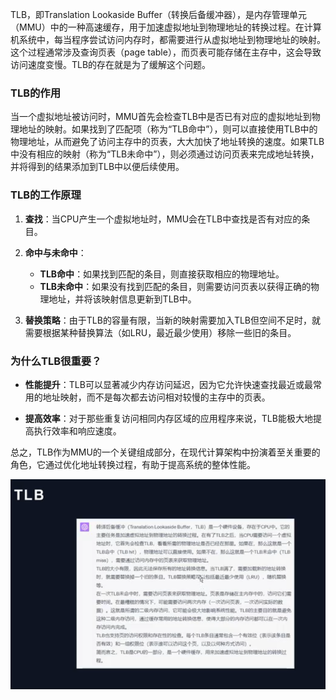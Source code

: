 TLB，即Translation Lookaside Buffer（转换后备缓冲器），是内存管理单元（MMU）中的一种高速缓存，用于加速虚拟地址到物理地址的转换过程。在计算机系统中，每当程序尝试访问内存时，都需要进行从虚拟地址到物理地址的映射。这个过程通常涉及查询页表（page table），而页表可能存储在主存中，这会导致访问速度变慢。TLB的存在就是为了缓解这个问题。

### TLB的作用

当一个虚拟地址被访问时，MMU首先会检查TLB中是否已有对应的虚拟地址到物理地址的映射。如果找到了匹配项（称为“TLB命中”），则可以直接使用TLB中的物理地址，从而避免了访问主存中的页表，大大加快了地址转换的速度。如果TLB中没有相应的映射（称为“TLB未命中”），则必须通过访问页表来完成地址转换，并将得到的结果添加到TLB中以便后续使用。

### TLB的工作原理

1. **查找**：当CPU产生一个虚拟地址时，MMU会在TLB中查找是否有对应的条目。

2. **命中与未命中**：
    - **TLB命中**：如果找到匹配的条目，则直接获取相应的物理地址。
    - **TLB未命中**：如果没有找到匹配的条目，则需要访问页表以获得正确的物理地址，并将该映射信息更新到TLB中。

3. **替换策略**：由于TLB的容量有限，当新的映射需要加入TLB但空间不足时，就需要根据某种替换算法（如LRU，最近最少使用）移除一些旧的条目。

### 为什么TLB很重要？

- **性能提升**：TLB可以显著减少内存访问延迟，因为它允许快速查找最近或最常用的地址映射，而不是每次都去访问相对较慢的主存中的页表。

- **提高效率**：对于那些重复访问相同内存区域的应用程序来说，TLB能极大地提高执行效率和响应速度。

总之，TLB作为MMU的一个关键组成部分，在现代计算架构中扮演着至关重要的角色，它通过优化地址转换过程，有助于提高系统的整体性能。


![img_3.png](img_3.png)